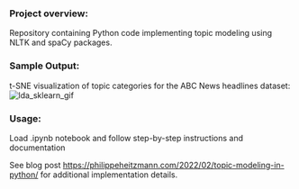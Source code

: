 ### Project overview:
Repository containing Python code implementing topic modeling using NLTK and spaCy packages.

### Sample Output:
t-SNE visualization of topic categories for the ABC News headlines dataset:
![lda_sklearn_gif](https://user-images.githubusercontent.com/8759492/155252613-ad99fa6d-ddf5-4744-9256-2301e068eaca.gif)

### Usage:
Load .ipynb notebook and follow step-by-step instructions and documentation

See blog post https://philippeheitzmann.com/2022/02/topic-modeling-in-python/ for additional implementation details.

